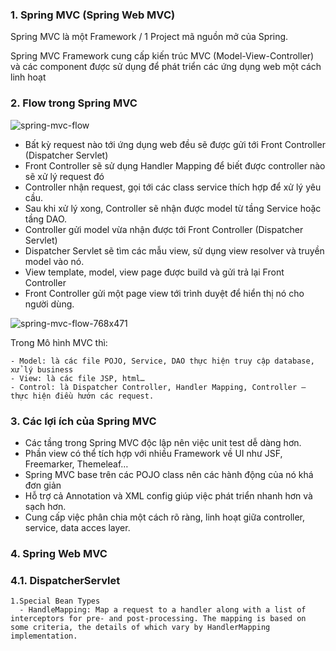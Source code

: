 ### 1. Spring MVC (Spring Web MVC)

  Spring MVC là một Framework / 1 Project mã nguồn mở của Spring.

  Spring MVC Framework cung cấp kiến trúc MVC (Model-View-Controller) và các component được sử dụng để phát triển các ứng dụng web một cách linh hoạt
  
### 2. Flow trong Spring MVC
  ![spring-mvc-flow](https://user-images.githubusercontent.com/21329726/53214532-8284d280-367f-11e9-8da4-f758e6d74486.png)
  
  - Bất kỳ request nào tới ứng dụng web đều sẽ được gửi tới Front Controller (Dispatcher Servlet)
  - Front Controller sẽ sử dụng Handler Mapping để biết được controller nào sẽ xử lý request đó
  - Controller nhận request, gọi tới các class service thích hợp để xử lý yêu cầu.
  - Sau khi xử lý xong, Controller sẽ nhận được model từ tầng Service hoặc tầng DAO.
  - Controller gửi model vừa nhận được tới Front Controller (Dispatcher Servlet)
  - Dispatcher Servlet sẽ tìm các mẫu view, sử dụng view resolver và truyền model vào nó.
  - View template, model, view page được build và gửi trả lại Front Controller
  - Front Controller gửi một page view tới trình duyệt để hiển thị nó cho người dùng.
  
  ![spring-mvc-flow-768x471](https://user-images.githubusercontent.com/21329726/53214614-cbd52200-367f-11e9-8f19-4ab878673d73.jpg)
  
  Trong Mô hình MVC thì:
  
    - Model: là các file POJO, Service, DAO thực hiện truy cập database, xử lý business
    - View: là các file JSP, html…
    - Control: là Dispatcher Controller, Handler Mapping, Controller – thực hiện điều hướn các request.
    
###  3. Các lợi ích của Spring MVC

  - Các tầng trong Spring MVC độc lập nên việc unit test dễ dàng hơn.
  - Phần view có thể tích hợp với nhiều Framework về UI như JSF, Freemarker, Themeleaf…
  - Spring MVC base trên các POJO class nên các hành động của nó khá đơn giản
  - Hỗ trợ cả Annotation và XML config giúp việc phát triển nhanh hơn và sạch hơn.
  - Cung cấp việc phân chia một cách rõ ràng, linh hoạt giữa controller, service, data acces layer.
  
### 4. Spring Web MVC
  ### 4.1. DispatcherServlet
  
    1.Special Bean Types
      - HandleMapping: Map a request to a handler along with a list of interceptors for pre- and post-processing. The mapping is based on some criteria, the details of which vary by HandlerMapping implementation.

